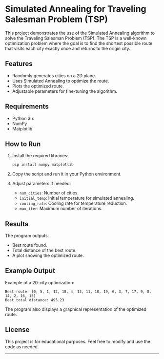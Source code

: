 # Simulated Annealing for Traveling Salesman Problem (TSP)

This project demonstrates the use of the Simulated Annealing algorithm to solve the Traveling Salesman Problem (TSP). The TSP is a well-known optimization problem where the goal is to find the shortest possible route that visits each city exactly once and returns to the origin city.

## Features

- Randomly generates cities on a 2D plane.
- Uses Simulated Annealing to optimize the route.
- Plots the optimized route.
- Adjustable parameters for fine-tuning the algorithm.

## Requirements

- Python 3.x
- NumPy
- Matplotlib

## How to Run

1. Install the required libraries:

   ```bash
   pip install numpy matplotlib
   ```

2. Copy the script and run it in your Python environment.

3. Adjust parameters if needed:
   - `num_cities`: Number of cities.
   - `initial_temp`: Initial temperature for simulated annealing.
   - `cooling_rate`: Cooling rate for temperature reduction.
   - `max_iter`: Maximum number of iterations.

## Results

The program outputs:
- Best route found.
- Total distance of the best route.
- A plot showing the optimized route.

## Example Output

Example of a 20-city optimization:

```
Best route: [0, 5, 1, 12, 18, 4, 13, 11, 10, 19, 6, 3, 7, 17, 9, 8, 14, 2, 16, 15]
Best total distance: 495.23
```

The program also displays a graphical representation of the optimized route.

## License

This project is for educational purposes. Feel free to modify and use the code as needed.

---
